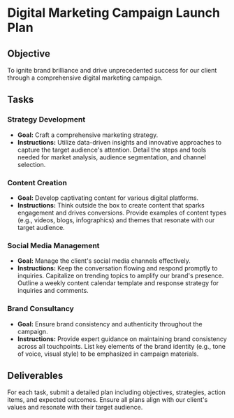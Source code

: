 
# Digital Marketing Campaign Launch Plan

## Objective
To ignite brand brilliance and drive unprecedented success for our client through a comprehensive digital marketing campaign.

## Tasks

### Strategy Development
- **Goal:** Craft a comprehensive marketing strategy.
- **Instructions:** Utilize data-driven insights and innovative approaches to capture the target audience's attention. Detail the steps and tools needed for market analysis, audience segmentation, and channel selection.

### Content Creation
- **Goal:** Develop captivating content for various digital platforms.
- **Instructions:** Think outside the box to create content that sparks engagement and drives conversions. Provide examples of content types (e.g., videos, blogs, infographics) and themes that resonate with our target audience.

### Social Media Management
- **Goal:** Manage the client's social media channels effectively.
- **Instructions:** Keep the conversation flowing and respond promptly to inquiries. Capitalize on trending topics to amplify our brand's presence. Outline a weekly content calendar template and response strategy for inquiries and comments.

### Brand Consultancy
- **Goal:** Ensure brand consistency and authenticity throughout the campaign.
- **Instructions:** Provide expert guidance on maintaining brand consistency across all touchpoints. List key elements of the brand identity (e.g., tone of voice, visual style) to be emphasized in campaign materials.

## Deliverables
For each task, submit a detailed plan including objectives, strategies, action items, and expected outcomes. Ensure all plans align with our client's values and resonate with their target audience.
